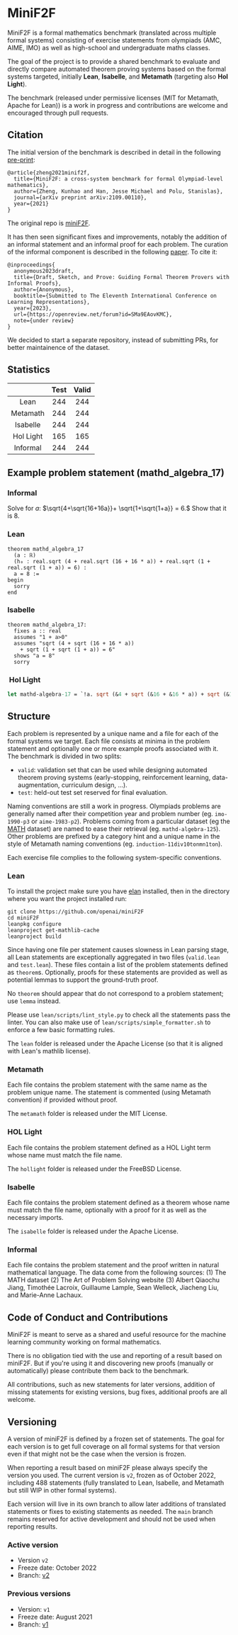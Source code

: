 # MiniF2F

MiniF2F is a formal mathematics benchmark (translated across multiple formal systems) consisting of
exercise statements from olympiads (AMC, AIME, IMO) as well as high-school and undergraduate maths
classes.

The goal of the project is to provide a shared benchmark to evaluate and directly compare automated
theorem proving systems based on the formal systems targeted, initially **Lean**, **Isabelle**, and **Metamath**
(targeting also **Hol Light**).

The benchmark (released under permissive licenses (MIT for Metamath, Apache for Lean)) is a work in
progress and contributions are welcome and encouraged through pull requests.

## Citation

The initial version of the benchmark is described in detail in the following [pre-print](https://arxiv.org/abs/2109.00110):
```
@article{zheng2021minif2f,
  title={MiniF2F: a cross-system benchmark for formal Olympiad-level mathematics},
  author={Zheng, Kunhao and Han, Jesse Michael and Polu, Stanislas},
  journal={arXiv preprint arXiv:2109.00110},
  year={2021}
}
```

The original repo is [miniF2F](https://github.com/openai/miniF2F).

It has then seen significant fixes and improvements, notably the addition of an informal statement and an informal proof for each problem. The curation of the informal component is described in the following [paper](https://openreview.net/forum?id=SMa9EAovKMC). To cite it:
```
@inproceedings{
  anonymous2023draft,
  title={Draft, Sketch, and Prove: Guiding Formal Theorem Provers with Informal Proofs},
  author={Anonymous},
  booktitle={Submitted to The Eleventh International Conference on Learning Representations},
  year={2023},
  url={https://openreview.net/forum?id=SMa9EAovKMC},
  note={under review}
}
```

We decided to start a separate repository, instead of submitting PRs, for better maintainence of the dataset.

## Statistics

|           | Test | Valid |
|:---------:|:----:|:-----:|
|   Lean    |  244 |  244  |
| Metamath  |  244 |  244  |
| Isabelle  |  244 |  244  |
| Hol Light |  165 |  165  |
| Informal  |  244 |  244  |


## Example problem statement (mathd_algebra_17)

### Informal
Solve for $a$: $\sqrt{4+\sqrt{16+16a}}+ \sqrt{1+\sqrt{1+a}} = 6.$ Show that it is 8.

### Lean
```lean
theorem mathd_algebra_17
  (a : ℝ)
  (h₀ : real.sqrt (4 + real.sqrt (16 + 16 * a)) + real.sqrt (1 + real.sqrt (1 + a)) = 6) :
  a = 8 :=
begin
  sorry
end
```

###  Isabelle
```isabelle
theorem mathd_algebra_17:
  fixes a :: real
  assumes "1 + a>0"
  assumes "sqrt (4 + sqrt (16 + 16 * a)) 
    + sqrt (1 + sqrt (1 + a)) = 6" 
  shows "a = 8"
  sorry
```

###  Hol Light
```ml
let mathd-algebra-17 = `!a. sqrt (&4 + sqrt (&16 + &16 * a)) + sqrt (&1 + sqrt (&1 + a)) = &6 /\ &0 <= (&1 + a) ==> a = &8`;;
```

## Structure

Each problem is represented by a unique name and a file for each of the formal systems we target.
Each file consists at minima in the problem statement and optionally one or more example proofs
associated with it. The benchmark is divided in two splits:

- `valid`: validation set that can be used while designing automated theorem proving systems
  (early-stopping, reinforcement learning, data-augmentation, curriculum design, ...).
- `test`: held-out test set reserved for final evaluation.

Naming conventions are still a work in progress. Olympiads problems are generally named after their
competition year and problem number (eg. `imo-1990-p3` or `aime-1983-p2`). Problems coming from a
particular dataset (eg the [MATH](https://arxiv.org/abs/2103.03874) dataset) are named to ease their
retrieval (eg. `mathd-algebra-125`). Other problems are prefixed by a category hint and a unique
name in the style of Metamath naming conventions (eg. `induction-11div10tonmn1ton`).

Each exercise file complies to the following system-specific conventions.

### Lean

To install the project make sure you have [elan](https://github.com/leanprover/elan) installed,
then in the directory where you want the project installed run:

```
git clone https://github.com/openai/miniF2F
cd miniF2F
leanpkg configure
leanproject get-mathlib-cache
leanproject build
```

Since having one file per statement causes slowness in Lean parsing stage, all Lean statements are
exceptionally aggregated in two files (`valid.lean` and `test.lean`). These files contain a list of
the problem statements defined as `theorem`s. Optionally, proofs for these statements are provided
as well as potential lemmas to support the ground-truth proof.

No `theorem` should appear that do not correspond to a problem statement; use `lemma` instead.

Please use `lean/scripts/lint_style.py` to check all the statements pass the linter. You can also
make use of `lean/scripts/simple_formatter.sh` to enforce a few basic formatting rules.

The `lean` folder is released under the Apache License (so that it is aligned with Lean's mathlib
license).

### Metamath

Each file contains the problem statement with the same name as the problem unique name. The
statement is commented (using Metamath convention) if provided without proof.

The `metamath` folder is released under the MIT License.

### HOL Light

Each file contains the problem statement defined as a HOL Light term
whose name must match the file name.

The `hollight` folder is released under the FreeBSD License.

### Isabelle

Each file contains the problem statement defined as a theorem
whose name must match the file name, optionally with a proof for it as well as the necessary imports.

The `isabelle` folder is released under the Apache License.

### Informal

Each file contains the problem statement and the proof written in natural mathematical language. The data come from the following sources: (1) The MATH dataset (2) The Art of Problem Solving website (3) Albert Qiaochu Jiang, Timothée Lacroix, Guillaume Lample, Sean Welleck, Jiacheng Liu, and Marie-Anne Lachaux.

## Code of Conduct and Contributions

MiniF2F is meant to serve as a shared and useful resource for the machine learning community working
on formal mathematics. 

There is no obligation tied with the use and reporting of a result based on miniF2F. But if you're
using it and discovering new proofs (manually or automatically) please contribute them back to the
benchmark.

All contributions, such as new statements for later versions, addition of missing statements for
existing versions, bug fixes, additional proofs are all welcome.

## Versioning

A version of miniF2F is defined by a frozen set of statements. The goal for each version is to get
full coverage on all formal systems for that version even if that might not be the case when the
version is frozen.

When reporting a result based on miniF2F please always specify the version you used. The current
version is `v2`, frozen as of October 2022, including 488 statements (fully translated to Lean, Isabelle, and Metamath but still WIP in other formal systems).

Each version will live in its own branch to allow later additions of translated statements or fixes
to existing statements as needed. The `main` branch remains reserved for active development and
should not be used when reporting results.

### Active version

- Version `v2`
- Freeze date: October 2022
- Branch: [v2](https://github.com/albertqjiang/miniF2F/tree/v2)

### Previous versions

- Version: `v1`
- Freeze date: August 2021
- Branch: [v1](https://github.com/openai/miniF2F/tree/v1)

